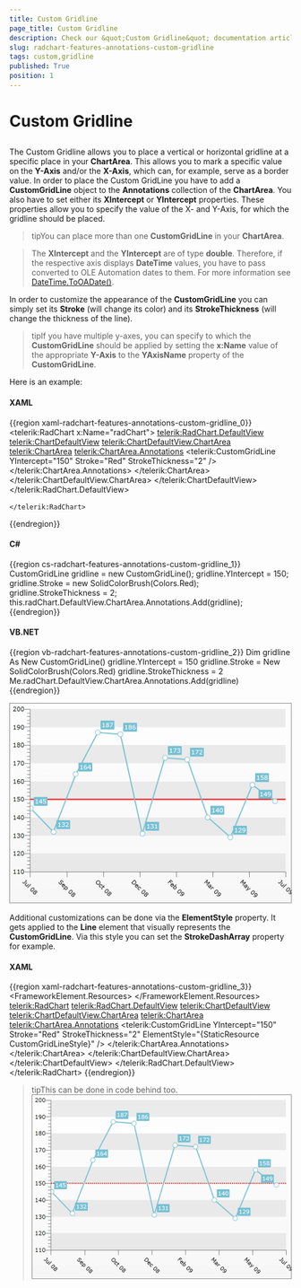 ```yaml
---
title: Custom Gridline
page_title: Custom Gridline
description: Check our &quot;Custom Gridline&quot; documentation article for the RadChart {{ site.framework_name }} control.
slug: radchart-features-annotations-custom-gridline
tags: custom,gridline
published: True
position: 1
---
```


# Custom Gridline



## 

The Custom Gridline allows you to place a vertical or horizontal gridline at a specific place in your __ChartArea__. This allows you to mark a specific value on the __Y-Axis__ and/or the __X-Axis__, which can, for example, serve as a border value. In order to place the Custom GridLine you have to add a __CustomGridLine__ object to the __Annotations__ collection of the __ChartArea__. You also have to set either its __XIntercept__ or __YIntercept__ properties. These properties allow you to specify the value of the X- and Y-Axis, for which the gridline should be placed.

>tipYou can place more than one __CustomGridLine__ in your __ChartArea__.

>The __XIntercept__ and the __YIntercept__ are of type __double__. Therefore, if the respective axis displays __DateTime__ values, you have to pass converted to OLE Automation dates to them. For more information see [DateTime.ToOADate()](http://msdn.microsoft.com/en-us/library/system.datetime.tooadate(VS.95).aspx). 

In order to customize the appearance of the __CustomGridLine__ you can simply set its __Stroke__ (will change its color) and its __StrokeThickness__ (will change the thickness of the line).

>tipIf you have multiple y-axes, you can specify to which the __CustomGridLine__ should be applied by setting the __x:Name__ value of the appropriate __Y-Axis__ to the __YAxisName__ property of the __CustomGridLine__.

Here is an example:

#### __XAML__

{{region xaml-radchart-features-annotations-custom-gridline_0}}
	<telerik:RadChart x:Name="radChart">
	    <telerik:RadChart.DefaultView>
	        <telerik:ChartDefaultView>
	            <telerik:ChartDefaultView.ChartArea>
	                <telerik:ChartArea>
	                    <telerik:ChartArea.Annotations>
	                        <telerik:CustomGridLine YIntercept="150"
	                                                Stroke="Red"
	                                                StrokeThickness="2" />
	                    </telerik:ChartArea.Annotations>
	                </telerik:ChartArea>
	            </telerik:ChartDefaultView.ChartArea>
	        </telerik:ChartDefaultView>
	    </telerik:RadChart.DefaultView>
	
	</telerik:RadChart>
{{endregion}}



#### __C#__

{{region cs-radchart-features-annotations-custom-gridline_1}}
	CustomGridLine gridline = new CustomGridLine();
	gridline.YIntercept = 150;
	gridline.Stroke = new SolidColorBrush(Colors.Red);
	gridline.StrokeThickness = 2;
	this.radChart.DefaultView.ChartArea.Annotations.Add(gridline);
{{endregion}}



#### __VB.NET__

{{region vb-radchart-features-annotations-custom-gridline_2}}
	Dim gridline As New CustomGridLine()
	gridline.YIntercept = 150
	gridline.Stroke = New SolidColorBrush(Colors.Red)
	gridline.StrokeThickness = 2
	Me.radChart.DefaultView.ChartArea.Annotations.Add(gridline)
{{endregion}}

![WPF RadChart ](images/RadChart_Features_Annotations_CustomGridLine_01.png)

Additional customizations can be done via the __ElementStyle__ property. It gets applied to the __Line__ element that visually represents the __CustomGridLine__. Via this style you can set the __StrokeDashArray__ property for example.

#### __XAML__

{{region xaml-radchart-features-annotations-custom-gridline_3}}
	<FrameworkElement.Resources>
	    <Style x:Key="CustomGridLineStyle"
	    TargetType="Line">
	        <Setter Property="StrokeDashArray"
	        Value="1,1" />
	    </Style>
	</FrameworkElement.Resources>
	<!--...-->
	<telerik:RadChart>
	    <telerik:RadChart.DefaultView>
	        <telerik:ChartDefaultView>
	            <telerik:ChartDefaultView.ChartArea>
	                <telerik:ChartArea>
	                    <telerik:ChartArea.Annotations>
	                        <telerik:CustomGridLine YIntercept="150"
	                                        Stroke="Red"
	                                        StrokeThickness="2"
	                                        ElementStyle="{StaticResource CustomGridLineStyle}" />
	                    </telerik:ChartArea.Annotations>
	                </telerik:ChartArea>
	            </telerik:ChartDefaultView.ChartArea>
	        </telerik:ChartDefaultView>
	    </telerik:RadChart.DefaultView>
	    <!--...-->
	</telerik:RadChart>
{{endregion}}



>tipThis can be done in code behind too.
![WPF RadChart ](images/RadChart_Features_Annotations_CustomGridLine_02.png)
